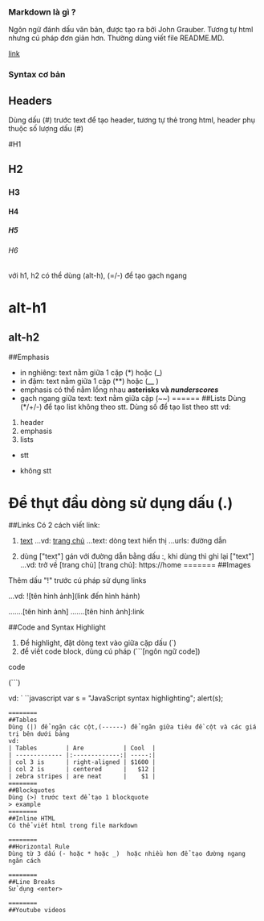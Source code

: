 ### Markdown là gì ?

Ngôn ngữ đánh dấu văn bản, được tạo ra bởi John Grauber. Tương tự html nhưng cú pháp đơn giản hơn. Thường dùng viết file README.MD.

[link](https://github.com/adam-p/markdown-here/wiki/Markdown-Cheatsheet#h4)

### Syntax cơ bản

## Headers

Dùng dấu (#) trước text để tạo header, tương tự thẻ <h> trong html, header phụ thuộc số lượng dấu (#)

#H1
## H2
### H3
#### H4
##### H5
###### H6

với h1, h2 có thể dùng (alt-h), (=/-) để tạo gạch ngang 

alt-h1
==========

alt-h2
------------

##Emphasis

- in nghiêng: text nằm giữa 1 cặp (*) hoặc (_) 
- in đậm: text nằm giữa 1 cặp (**) hoặc (__ )
- emphasis có thể nằm lồng nhau **asterisks và _nunderscores_**
- gạch ngang giữa text: text nằm giữa cặp (~~) 
======
##Lists
Dùng (*/+/-) để tạo list không theo stt.
Dùng số để tạo list theo stt
vd:
1. header
2. emphasis
3. lists
+ stt
- không stt

Để thụt đầu dòng sử dụng dấu (.)
=======
##Links
Có 2 cách viết link:
1. [text](urls)
...vd: [trang chủ](http://home)
...text: dòng text hiển thị 
...urls: đường dẫn 

2. dùng ["text"] gán với đường dẫn bằng dấu :, khi dùng thì ghi lại ["text"]
...vd: trở về [trang chủ]
[trang chủ]: https://home
=======
##Images

Thêm dấu "!" trước cú pháp sử dụng links 

...vd: ![tên hình ảnh](link đến hình hảnh)

.......[tên hình ảnh]
.......[tên hình ảnh]:link

##Code and Syntax Highlight
1. Để highlight, đặt dòng text vào giữa cặp dấu (`)
2. để viết code block, dùng cú pháp
(```[ngôn ngữ code])

code 

(```)

vd: `
``javascript
var s = "JavaScript syntax highlighting";
alert(s);
```
========
##Tables
Dùng (|) để ngăn các cột,(------) để ngăn giữa tiêu đề cột và các giá trị bên dưới bảng 
vd: 
| Tables        | Are           | Cool  |
| ------------- |:-------------:| -----:|
| col 3 is      | right-aligned | $1600 |
| col 2 is      | centered      |   $12 |
| zebra stripes | are neat      |    $1 |
========
##Blockquotes
Dùng (>) trước text để tạo 1 blockquote 
> example
========
##Inline HTML
Có thể viết html trong file markdown

========
##Horizontal Rule
Dùng từ 3 dấu (- hoặc * hoặc _)  hoặc nhiều hơn để tạo đường ngang ngăn cách 

========
##Line Breaks
Sử dụng <enter>

========
##Youtube videos
